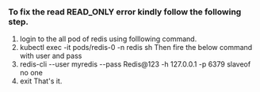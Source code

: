 ### To fix the read READ_ONLY error kindly follow the following step.
1. login to the all pod of redis using folllowing command.
2. kubectl exec -it pods/redis-0 -n redis sh
Then fire the below command with user and pass
3. redis-cli --user myredis --pass Redis@123 -h 127.0.0.1 -p 6379 slaveof no one
4. exit
That's it.


